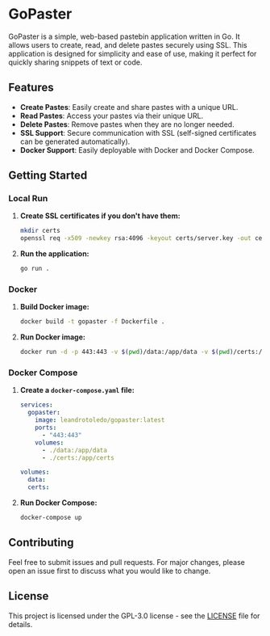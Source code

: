 # GoPaster

GoPaster is a simple, web-based pastebin application written in Go. It allows users to create, read, and delete pastes securely using SSL. This application is designed for simplicity and ease of use, making it perfect for quickly sharing snippets of text or code.

## Features

- **Create Pastes**: Easily create and share pastes with a unique URL.
- **Read Pastes**: Access your pastes via their unique URL.
- **Delete Pastes**: Remove pastes when they are no longer needed.
- **SSL Support**: Secure communication with SSL (self-signed certificates can be generated automatically).
- **Docker Support**: Easily deployable with Docker and Docker Compose.

## Getting Started

### Local Run

1. **Create SSL certificates if you don't have them:**

    ```sh
    mkdir certs
    openssl req -x509 -newkey rsa:4096 -keyout certs/server.key -out certs/server.crt -days 365 -nodes -subj "/CN=localhost"
    ```

2. **Run the application:**

    ```sh
    go run .
    ```

### Docker

1. **Build Docker image:**

    ```sh
    docker build -t gopaster -f Dockerfile .
    ```

2. **Run Docker image:**

    ```sh
    docker run -d -p 443:443 -v $(pwd)/data:/app/data -v $(pwd)/certs:/app/certs gopaster
    ```

### Docker Compose

1. **Create a `docker-compose.yaml` file:**

    ```yaml
    services:
      gopaster:
        image: leandrotoledo/gopaster:latest
        ports:
          - "443:443"
        volumes:
          - ./data:/app/data
          - ./certs:/app/certs

    volumes:
      data:
      certs:
    ```

2. **Run Docker Compose:**

    ```sh
    docker-compose up
    ```

## Contributing

Feel free to submit issues and pull requests. For major changes, please open an issue first to discuss what you would like to change.

## License

This project is licensed under the GPL-3.0 license - see the [LICENSE](LICENSE) file for details.